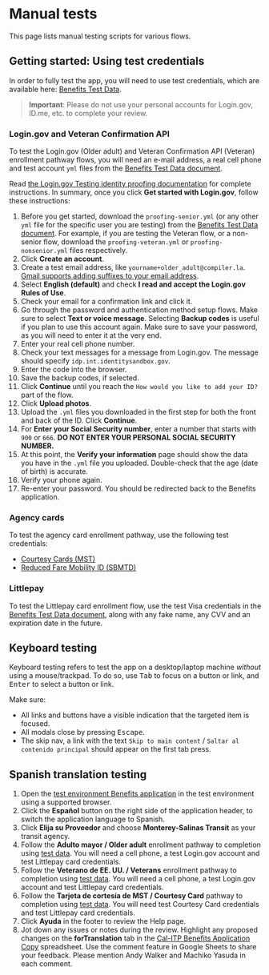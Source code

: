 # Manual tests

This page lists manual testing scripts for various flows.

## Getting started: Using test credentials

In order to fully test the app, you will need to use test credentials, which are available here: [Benefits Test Data](https://docs.google.com/document/d/1bFynuiLy9POXYEYnLVEQJpAm1TVqlappN9lU9ev3Bvg/edit?usp=sharing).

> **Important**: Please do not use your personal accounts for Login.gov, ID.me, etc. to complete your review.

### Login.gov and Veteran Confirmation API

To test the Login.gov (Older adult) and Veteran Confirmation API (Veteran) enrollment pathway flows, you will need an e-mail address, a real cell phone and test account `yml` files from the [Benefits Test Data document](https://docs.google.com/document/d/1bFynuiLy9POXYEYnLVEQJpAm1TVqlappN9lU9ev3Bvg/edit#heading=h.t61g222qmr19).

Read [the Login.gov Testing identity proofing documentation](https://developers.login.gov/testing/#testing-identity-proofing) for complete instructions. In summary, once you click **Get started with Login.gov**, follow these instructions:

1. Before you get started, download the `proofing-senior.yml` (or any other `yml` file for the specific user you are testing) from the [Benefits Test Data document](https://docs.google.com/document/d/1bFynuiLy9POXYEYnLVEQJpAm1TVqlappN9lU9ev3Bvg/edit#heading=h.t61g222qmr19). For example, if you are testing the Veteran flow, or a non-senior flow, download the `proofing-veteran.yml` or `proofing-nonsenior.yml` files respectively.
1. Click **Create an account**.
1. Create a test email address, like `yourname+older_adult@compiler.la`. [Gmail supports adding suffixes to your email address](https://support.google.com/a/users/answer/9282734?visit_id=638381024326725285-629188737&rd=1#email-address-variation).
1. Select **English (default)** and check **I read and accept the Login.gov Rules of Use**.
1. Check your email for a confirmation link and click it.
1. Go through the password and authentication method setup flows. Make sure to select **Text or voice message**. Selecting **Backup codes** is useful if you plan to use this account again. Make sure to save your password, as you will need to enter it at the very end.
1. Enter your real cell phone number.
1. Check your text messages for a message from Login.gov. The message should specify `idp.int.identitysandbox.gov`.
1. Enter the code into the browser.
1. Save the backup codes, if selected.
1. Click **Continue** until you reach the `How would you like to add your ID?` part of the flow.
1. Click **Upload photos**.
1. Upload the `.yml` files you downloaded in the first step for both the front and back of the ID. Click **Continue**.
1. For **Enter your Social Security number**, enter a number that starts with `900` or `666`. **DO NOT ENTER YOUR PERSONAL SOCIAL SECURITY NUMBER.**
1. At this point, the **Verify your information** page should show the data you have in the `.yml` file you uploaded. Double-check that the age (date of birth) is accurate.
1. Verify your phone again.
1. Re-enter your password. You should be redirected back to the Benefits application.

### Agency cards

To test the agency card enrollment pathway, use the following test credentials:

- [Courtesy Cards (MST)](https://docs.google.com/document/d/1bFynuiLy9POXYEYnLVEQJpAm1TVqlappN9lU9ev3Bvg/edit#heading=h.l2jcqsl4s6rh)
- [Reduced Fare Mobility ID (SBMTD)](https://docs.google.com/document/d/1bFynuiLy9POXYEYnLVEQJpAm1TVqlappN9lU9ev3Bvg/edit#heading=h.rkuhoc19aku7)

### Littlepay

To test the Littlepay card enrollment flow, use the test Visa credentials in the [Benefits Test Data document](https://docs.google.com/document/d/1bFynuiLy9POXYEYnLVEQJpAm1TVqlappN9lU9ev3Bvg/edit#heading=h.6l8f6lihq1vz), along with any fake name, any CVV and an expiration date in the future.

## Keyboard testing

Keyboard testing refers to test the app on a desktop/laptop machine _without_ using a mouse/trackpad. To do so, use <kbd>Tab</kbd> to focus on a button or link, and <kbd>Enter</kbd> to select a button or link.

Make sure:

- All links and buttons have a visible indication that the targeted item is focused.
- All modals close by pressing <kbd>Escape</kbd>.
- The skip nav, a link with the text `Skip to main content` / `Saltar al contenido principal` should appear on the first tab press.

## Spanish translation testing

1. Open the [test environment Benefits application](https://test-benefits.calitp.org/) in the test environment using a supported browser.
1. Click the **Español** button on the right side of the application header, to switch the application language to Spanish.
1. Click **Elija su Proveedor** and choose **Monterey-Salinas Transit** as your transit agency.
1. Follow the **Adulto mayor / Older adult** enrollment pathway to completion using [test data](https://docs.google.com/document/d/1bFynuiLy9POXYEYnLVEQJpAm1TVqlappN9lU9ev3Bvg/edit?usp=sharing). You will need a cell phone, a test Login.gov account and test Littlepay card credentials.
1. Follow the **Veterano de EE. UU. / Veterans** enrollment pathway to completion using [test data](https://docs.google.com/document/d/1bFynuiLy9POXYEYnLVEQJpAm1TVqlappN9lU9ev3Bvg/edit?usp=sharing). You will need a cell phone, a test Login.gov account and test Littlepay card credentials.
1. Follow the **Tarjeta de cortesía de MST / Courtesy Card** pathway to completion using [test data](https://docs.google.com/document/d/1bFynuiLy9POXYEYnLVEQJpAm1TVqlappN9lU9ev3Bvg/edit?usp=sharing). You will need test Courtesy Card credentials and test Littlepay card credentials.
1. Click **Ayuda** in the footer to review the Help page.
1. Jot down any issues or notes during the review. Highlight any proposed changes on the **forTranslation** tab in the [Cal-ITP Benefits Application Copy](https://docs.google.com/spreadsheets/d/1_Gi_YbJr4ZuXCOsnOWaewvHqUO1nC1nKqiVDHvw0118/edit?usp=sharing) spreadsheet. Use the comment feature in Google Sheets to share your feedback. Please mention Andy Walker and Machiko Yasuda in each comment.
